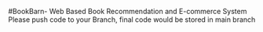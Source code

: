 #BookBarn- Web Based Book Recommendation and E-commerce System
Please push code to your Branch, final code would be stored in main branch